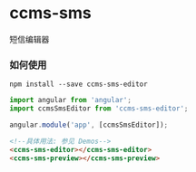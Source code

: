 # ccms-sms
短信编辑器


### 如何使用

```
npm install --save ccms-sms-editor
```

```js
import angular from 'angular';
import ccmsSmsEditor from 'ccms-sms-editor';

angular.module('app', [ccmsSmsEditor]);
```

```html
<!--具体用法: 参见 Demos-->
<ccms-sms-editor></ccms-sms-editor>
<ccms-sms-preview></ccms-sms-preview>
```

